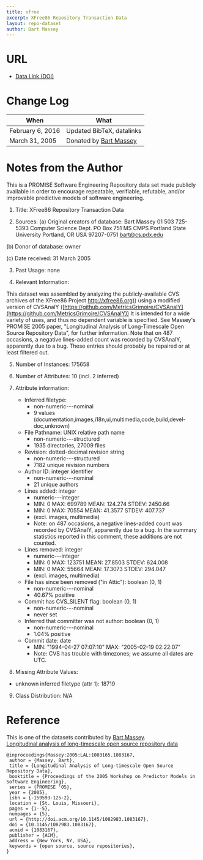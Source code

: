 ```yaml
---
title: xfree
excerpt: XFree86 Repository Transaction Data
layout: repo-dataset
author: Bart Massey
---
```



# URL

* [Data Link (DOI)](https://doi.org/10.5281/zenodo.322468)

# Change Log

When | What---- | ----
February 6, 2016 | Updated BibTeX, datalinks
March 31, 2005  | Donated by [Bart Massey](/repo/people/data-donors/promise3.html)

# Notes from the Author

This is a PROMISE Software Engineering Repository data set made publicly
available in order to encourage repeatable, verifiable, refutable, and/or
improvable predictive models of software engineering.


1. Title: XFree86 Repository Transaction Data

2. Sources:
  (a) Original creators of database:
  Bart Massey
  01 503 725-5393
  Computer Science Dept.
  PO Box 751  MS CMPS
  Portland State University
  Portland, OR USA  97207-0751
  bart@cs.pdx.edu

  (b) Donor of database: owner

  (c) Date received: 31 March 2005

3. Past Usage: none

4. Relevant Information:

This dataset was assembled by analyzing the publicly-available CVS archives of the XFree86 Project [http://xfree86.org)](http://xfree86.org)) using a modified version of CVSAnalY  ([https://github.com/MetricsGrimoire/CVSAnalY](https://github.com/MetricsGrimoire/CVSAnalY)) It is intended for a wide variety of uses, and thus no dependent variable is specified.  See Massey's PROMISE 2005 paper, "Longitudinal Analysis of Long-Timescale Open Source Repository Data", for further information.  Note that on 487 occasions, a negative lines-added count was recorded by CVSAnalY, apparently due to a bug.  These entries should probably be repaired or at least filtered out.

5. Number of Instances: 175658

6. Number of Attributes: 10 (incl. 2 inferred)

7. Attribute information:

   * Inferred filetype:
     * non-numeric---nominal
     * 9 values (documentation,images,i18n,ui,multimedia,code,build,devel-doc,unknown)
   * File Pathname: UNIX relative path name
     * non-numeric---structured
     * 1935 directories, 27009 files
   * Revision: dotted-decimal revision string
     * non-numeric---structured
     * 7182 unique revision numbers
   * Author ID: integer identifier
     * non-numeric---nominal
     * 21 unique authors
   * Lines added: integer
     * numeric---integer
     * MIN: 0  MAX: 699789  MEAN: 124.274  STDEV: 2450.66
     * MIN: 0  MAX: 70554  MEAN: 41.3577  STDEV: 407.737
     * (excl. images, multimedia)
     * Note: on 487 occasions, a negative lines-added count was recorded by CVSAnalY, apparently due to a bug. In the summary statistics reported in this comment, these additions are not counted.
   * Lines removed: integer
     * numeric---integer
     * MIN: 0  MAX: 123751  MEAN: 27.8503  STDEV: 624.008
     * MIN: 0  MAX: 55664  MEAN: 17.3073  STDEV: 294.047
     * (excl. images, multimedia)
   * File has since been removed ("in Attic"): boolean (0, 1)
     * non-numeric---nominal
     * 40.67% positive
   * Commit has CVS_SILENT flag: boolean (0, 1)
     * non-numeric---nominal
     * never set
   * Inferred that committer was not author: boolean (0, 1)
     * non-numeric---nominal
     * 1.04% positive
   * Commit date:  date
     * MIN: "1994-04-27 07:07:10"  MAX: "2005-02-19 02:22:07"
     * Note: CVS has trouble with timezones; we assume all dates are UTC.

8. Missing Attribute Values:

  * unknown inferred filetype (attr 1): 18719

9. Class Distribution:  N/A

# Reference

This is one of the datasets contributed by [Bart Massey](/repo/people).
<br>
[Longitudinal analysis of long-timescale open source repository data](http://doi.acm.org/10.1145/1082983.1083167)
```
@inproceedings{Massey:2005:LAL:1083165.1083167,
 author = {Massey, Bart},
 title = {Longitudinal Analysis of Long-timescale Open Source Repository Data},
 booktitle = {Proceedings of the 2005 Workshop on Predictor Models in Software Engineering},
 series = {PROMISE '05},
 year = {2005},
 isbn = {-159593-125-2},
 location = {St. Louis, Missouri},
 pages = {1--5},
 numpages = {5},
 url = {http://doi.acm.org/10.1145/1082983.1083167},
 doi = {10.1145/1082983.1083167},
 acmid = {1083167},
 publisher = {ACM},
 address = {New York, NY, USA},
 keywords = {open source, source repositories},
}
```
